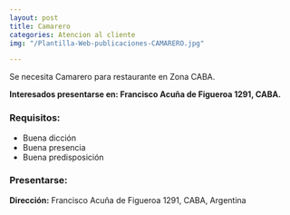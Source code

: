 ```yaml
---
layout: post
title: Camarero
categories: Atencion al cliente
img: "/Plantilla-Web-publicaciones-CAMARERO.jpg"

---
```

Se necesita Camarero para restaurante en Zona CABA.

**Interesados presentarse en: Francisco Acuña de Figueroa 1291, CABA.**

### Requisitos:

* Buena dicción
* Buena presencia
* Buena predisposición

### Presentarse:

**Dirección:** Francisco Acuña de Figueroa 1291, CABA, Argentina